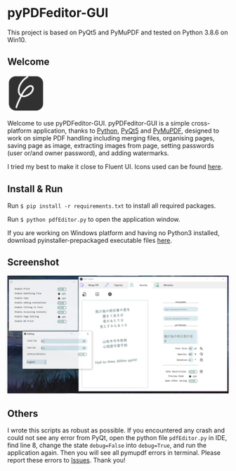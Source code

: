 # pyPDFeditor-GUI

This project is based on PyQt5 and PyMuPDF and tested on Python 3.8.6 on Win10.

## Welcome

<img src=".\ico\pdf icon.svg" style="zoom: 33%;" />

Welcome to use pyPDFeditor-GUI. pyPDFeditor-GUI is a simple cross-platform application, thanks to [Python](https://www.python.org/), [PyQt5](https://www.riverbankcomputing.com/software/pyqt/) and [PyMuPDF](https://github.com/pymupdf/PyMuPDF), designed to work on simple PDF handling including merging files, organising pages, saving page as image, extracting images from page, setting passwords (user or/and owner password), and adding watermarks.

I tried my best to make it close to Fluent UI. Icons used can be found [here](https://fluenticons.co/). 

## Install & Run
Run `$ pip install -r requirements.txt` to install all required packages.

Run `$ python pdfEditor.py` to open the application window.



If you are working on Windows platform and having no Python3 installed, download pyinstaller-prepackaged executable files [here](https://github.com/Augus1999/pyPDFeditor-GUI/releases).

## Screenshot
<img src="./ico/workspace.jpg" width="600" alt="whole windows"/>

## Others

I wrote this scripts as robust as possible. If you encountered any crash and could not see any error from PyQt, open the python file `pdfEditor.py` in IDE, find line 8, change the state `debug=False` into `debug=True`, and run the application again. Then you will see all pymupdf errors in terminal. Please report these errors to [Issues](https://github.com/Augus1999/pyPDFeditor-GUI/issues). Thank you!


